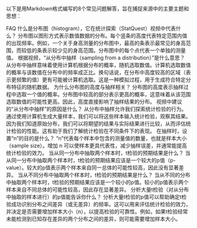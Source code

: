 以下是用Markdown格式编写的8个常见问题解答，旨在捕捉来源中的主要主题和思想：

FAQ
什么是分布图（histogram），它在统计探索（StatQuest）视频中代表什么？
分布图以图形方式表示数值数据的分布。每个竖条的高度代表特定范围内值的出现频率。例如，一个关于身高测量的分布图中，最高的条表示最常见的身高范围，而较低的条表示较少见的身高范围。分布图中的每个点代表一个单独的测量值。
根据视频，“从分布中抽样（sampling from a distribution）”是什么意思？
从分布中抽样意味着使用计算机根据分布的概率，随机选取数值。计算机选取数值的概率与该数值在分布中的频率成正比。换句话说，在分布中高度较高的区域（表示更频繁的值）更有可能被计算机选取。这是一种模拟过程，用于生成符合特定分布特征的随机数据。
为什么分布图的高度与抽样相关？
分布图的高度表示抽样过程中选取一个值的概率。分布图中较高的部分表示更高的概率，这意味着从该范围选取数值的可能性更高。因此，高度直接影响了抽样结果的分布。
视频中建议的“从分布中抽样”的原因是什么？
从分布中抽样允许我们探索统计检验的行为。通过使用计算机生成大量样本，我们可以将这些样本输入统计检验，观察其结果。因为我们知道原始分布，我们可以将期望的结果与实际结果进行比较，从而评估统计检验的性能。这有助于我们了解统计检验在不同条件下的表现。
在抽样时，设置“n”的目的是什么？
“n”代表每个样本中包含的测量值的数量，也就是样本大小（sample size）。增加 n 可以使样本更具代表性，减少抽样误差，并通常能提高统计检验的效力。
当从同一分布中抽取两个样本时，t检验的预期结果是什么？
当从同一分布中抽取两个样本时，t检验的预期结果应该是一个较大的p值（p-value）。较大的p值表示两个样本来自同一总体的可能性较高，因此没有显著差异。
当从不同分布中抽取两个样本时，t检验的预期结果是什么？
当从不同的分布中抽取两个样本时，t检验的预期结果应该是一个较小的p值。较小的p值表示两个样本来自不同总体的可能性较高，因此存在显著差异。
分析大量t检验（对从分布中抽取的样本进行）的p值能告诉你什么？
分析大量t检验的p值可以帮助确定t检验成功识别分布之间差异（或无差异）的频率。这可以用来评估统计检验的效力，并决定是否需要增加样本大小（n），以提高检验的可靠性。例如，如果t检验经常未能检测到已知存在差异的两个分布之间的差异，则可能需要增加样本大小。